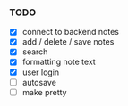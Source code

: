 ###  TODO

- [x] connect to backend notes
- [x] add / delete / save notes 
- [x] search
- [x] formatting note text
- [x] user login
- [ ] autosave
- [ ] make pretty
